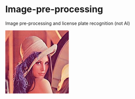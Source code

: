 # Image-pre-processing
Image pre-processing and license plate recognition (not AI)

![image](https://github.com/Azen-Huang/Image-pre-processing/blob/master/lenna.jpg)